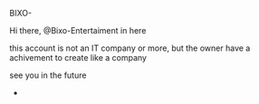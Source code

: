 BIXO-

Hi there, @Bixo-Entertaiment in here

this account is not an IT company or more, but the owner have a achivement to create like a company

see you in the future

-

<!---
so many people dont believe what i do for the achivement
I know it's difficult but I will still achieve it, i promise!!!
--->
